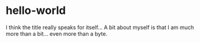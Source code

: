 # hello-world
I think the title really speaks for itself...
A bit about myself is that I am much more than a bit... even more than a byte.
